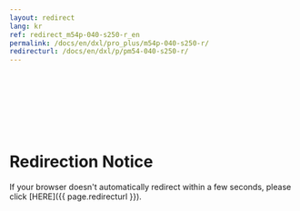 ```yaml
---
layout: redirect
lang: kr
ref: redirect_m54p-040-s250-r_en
permalink: /docs/en/dxl/pro_plus/m54p-040-s250-r/
redirecturl: /docs/en/dxl/p/pm54-040-s250-r/
---
```


<br><br><br><br><br><br>
# Redirection Notice
If your browser doesn't automatically redirect within a few seconds, please click [HERE]({{ page.redirecturl }}).
